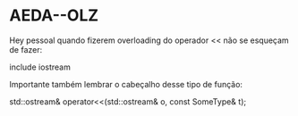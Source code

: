 # AEDA--OLZ
Hey pessoal quando fizerem overloading do operador << não se esqueçam de fazer:

include iostream

Importante também lembrar o cabeçalho desse tipo de função:

std::ostream& operator<<(std::ostream& o, const SomeType& t);
